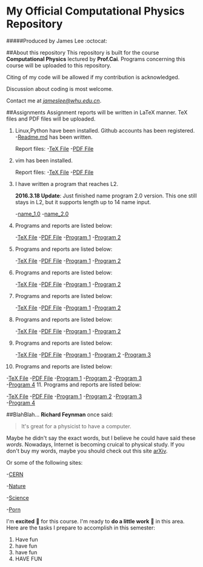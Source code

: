 # My Official Computational Physics Repository
#####Produced by James Lee :octocat:

##About this repository
This repository is built for the course **Computational Physics** lectured by **Prof.Cai**.
Programs concerning this course will be uploaded to this repository.

Citing of my code will be allowed if my contribution is acknowledged.

Discussion about coding is most welcome. 

Contact me at *jameslee@whu.edu.cn*.

##Assignments
Assignment reports will be written in LaTeX manner. TeX files and PDF files will be uploaded.

1. Linux,Python have been installed. Github accounts has been registered. -[Readme.md](https://github.com/jamesofey/computationalphysics_N2013301020164/edit/master/README.md) has been written. 
   
   Report files: 
   -[TeX File](https://github.com/jamesofey/computationalphysics_N2013301020164/blob/master/Report_1.tex)
   -[PDF File](https://github.com/jamesofey/computationalphysics_N2013301020164/blob/master/Report_1.pdf)
2. vim has been installed.
 
   Report files:
   -[TeX File](https://github.com/jamesofey/computationalphysics_N2013301020164/blob/master/Report_2.tex)
   -[PDF File](https://github.com/jamesofey/computationalphysics_N2013301020164/blob/master/Report_2.pdf)
3. I have written a program that reaches L2.
    
   **2016.3.18 Update**: Just finished name program 2.0 version. This one still stays in L2, but it supports length up to 14 name input.

   -[name_1.0](https://github.com/jamesofey/computationalphysics_N2013301020164/blob/master/name_1.0.py)
   -[name_2.0](https://github.com/jamesofey/computationalphysics_N2013301020164/blob/master/name_2.0.py)
4. Programs and reports are listed below:

   -[TeX File](https://github.com/jamesofey/computationalphysics_N2013301020164/blob/master/Assignment%204.tex)
   -[PDF File](https://github.com/jamesofey/computationalphysics_N2013301020164/blob/master/Assignment%204.pdf)
   -[Program 1](https://github.com/jamesofey/computationalphysics_N2013301020164/blob/master/gamma.py)
   -[Program 2](https://github.com/jamesofey/computationalphysics_N2013301020164/blob/master/friction.py)
5. Programs and reports are listed below:

   -[TeX File](https://github.com/jamesofey/computationalphysics_N2013301020164/blob/master/Assignment%205.tex)
   -[PDF File](https://github.com/jamesofey/computationalphysics_N2013301020164/blob/master/Assignment%205.pdf)
   -[Program 1](https://github.com/jamesofey/computationalphysics_N2013301020164/blob/master/population.py)
   -[Program 2](https://github.com/jamesofey/computationalphysics_N2013301020164/blob/master/population_2.py)
6. Programs and reports are listed below:

   -[TeX File](https://github.com/jamesofey/computationalphysics_N2013301020164/blob/master/Assignment%206.tex)
   -[PDF File](https://github.com/jamesofey/computationalphysics_N2013301020164/blob/master/Assignment%206.pdf)
   -[Program 1](https://github.com/jamesofey/computationalphysics_N2013301020164/blob/master/projectile_1.py)
   -[Program 2](https://github.com/jamesofey/computationalphysics_N2013301020164/blob/master/projectile_2.py)
7. Programs and reports are listed below:

   -[TeX File](https://github.com/jamesofey/computationalphysics_N2013301020164/blob/master/Assignment%207.tex)
   -[PDF File](https://github.com/jamesofey/computationalphysics_N2013301020164/blob/master/Assignment%207.pdf)
   -[Program 1](https://github.com/jamesofey/computationalphysics_N2013301020164/blob/master/baseball_1.py)
   -[Program 2](https://github.com/jamesofey/computationalphysics_N2013301020164/blob/master/baseball_2.py)
8. Programs and reports are listed below:

   -[TeX File](https://github.com/jamesofey/computationalphysics_N2013301020164/blob/master/Assignment%208.tex)
   -[PDF File](https://github.com/jamesofey/computationalphysics_N2013301020164/blob/master/Assignment%208.pdf)
   -[Program 1](https://github.com/jamesofey/computationalphysics_N2013301020164/blob/master/pendulum_1.py)
   -[Program 2](https://github.com/jamesofey/computationalphysics_N2013301020164/blob/master/pendulum_2.py)   
9. Programs and reports are listed below:

   -[TeX File](https://github.com/jamesofey/computationalphysics_N2013301020164/blob/master/Assignment%209.tex)
   -[PDF File](https://github.com/jamesofey/computationalphysics_N2013301020164/blob/master/Assignment%209.pdf)
   -[Program 1](https://github.com/jamesofey/computationalphysics_N2013301020164/blob/master/chaotic_pend1.py)
   -[Program 2](https://github.com/jamesofey/computationalphysics_N2013301020164/blob/master/chaotic_pend2.py) 
   -[Program 3](https://github.com/jamesofey/computationalphysics_N2013301020164/blob/master/chaotic_pend3.py)
10. Programs and reports are listed below:

   -[TeX File](https://github.com/jamesofey/computationalphysics_N2013301020164/blob/master/Assignment%2010.tex)
   -[PDF File](https://github.com/jamesofey/computationalphysics_N2013301020164/blob/master/Assignment%2010.pdf)
   -[Program 1](https://github.com/jamesofey/computationalphysics_N2013301020164/blob/master/Lorenz_1.py)
   -[Program 2](https://github.com/jamesofey/computationalphysics_N2013301020164/blob/master/Lorenz_2.py) 
   -[Program 3](https://github.com/jamesofey/computationalphysics_N2013301020164/blob/master/Lorenz_3.py)   
   -[Program 4](https://github.com/jamesofey/computationalphysics_N2013301020164/blob/master/Lorenz_4.py)
11. Programs and reports are listed below:

   -[TeX File](https://github.com/jamesofey/computationalphysics_N2013301020164/blob/master/Assignment%2011.tex)
   -[PDF File](https://github.com/jamesofey/computationalphysics_N2013301020164/blob/master/Assignment%2011.pdf)
   -[Program 1](https://github.com/jamesofey/computationalphysics_N2013301020164/blob/master/mercury_1.py)
   -[Program 2](https://github.com/jamesofey/computationalphysics_N2013301020164/blob/master/mercury_2.py) 
   -[Program 3](https://github.com/jamesofey/computationalphysics_N2013301020164/blob/master/mercury_3.py)   
   -[Program 4](https://github.com/jamesofey/computationalphysics_N2013301020164/blob/master/mercury_4.py)   
   
##BlahBlah...
**Richard Feynman** once said:
>It's great for a physicist to have a computer.

Maybe he didn't say the exact words, but I believe he could have said these *words*.
Nowadays, Internet is becoming cruical to physical study.
If you don't buy my words, maybe you should check out this site [arXiv](http://arxiv.org/).

Or some of the following sites:

-[CERN](http://home.cern/)

-[Nature](http://www.nature.com/index.html)

-[Science](http://www.sciencemag.org/)

-[Porn](http://journals.aps.org/about)

I'm **excited** :frog: for this course. I'm ready to **do a little work** :frog: in this area.
Here are the tasks I prepare to accomplish in this semester:

1. Have fun
  1. have fun
  2. have fun
2. HAVE FUN
